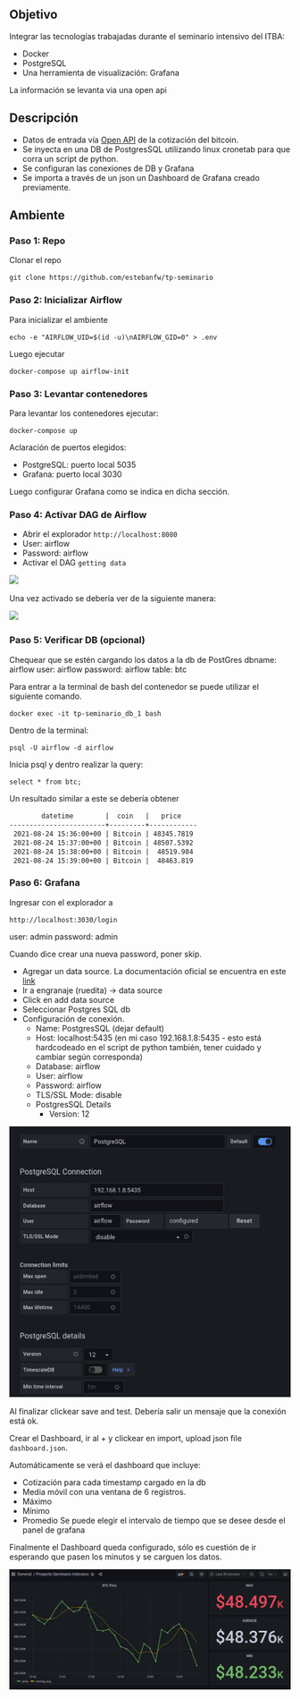 ## Objetivo

Integrar las tecnologías trabajadas durante el seminario intensivo del ITBA:

* Docker
* PostgreSQL
* Una herramienta de visualización: Grafana

La información se levanta via una open api

## Descripción

* Datos de entrada vía [Open API](https://api.coindesk.com/v1/bpi/currentprice.json) de la cotización del bitcoin.
* Se inyecta en una DB de PostgresSQL utilizando linux cronetab para que corra un script de python.
* Se configuran las conexiones de DB y Grafana
* Se importa a través de un json un Dashboard de Grafana creado previamente.

## Ambiente

### Paso 1: Repo

Clonar el repo
~~~
git clone https://github.com/estebanfw/tp-seminario
~~~

### Paso 2: Inicializar Airflow

Para inicializar el ambiente
~~~
echo -e "AIRFLOW_UID=$(id -u)\nAIRFLOW_GID=0" > .env
~~~

Luego ejecutar
~~~
docker-compose up airflow-init
~~~
### Paso 3: Levantar contenedores

Para levantar los contenedores ejecutar:
~~~
docker-compose up
~~~

Aclaración de puertos elegidos:
* PostgreSQL: puerto local 5035
* Grafana: puerto local 3030

Luego configurar Grafana como se indica en dicha sección.

### Paso 4: Activar DAG de Airflow

* Abrir el explorador `http://localhost:8080`
* User: airflow
* Password: airflow
* Activar el DAG `getting data`

![](pictures/dag_enable-disable.png)

Una vez activado se debería ver de la siguiente manera:

![](pictures/dag_enabled.png)


### Paso 5: Verificar DB (opcional)

Chequear que se estén cargando los datos a la db de PostGres
dbname: airflow
user: airflow
password: airflow
table: btc

Para entrar a la terminal de bash del contenedor se puede utilizar el siguiente comando.
~~~
docker exec -it tp-seminario_db_1 bash
~~~
Dentro de la terminal:
~~~
psql -U airflow -d airflow
~~~
Inicia psql y dentro realizar la query:
~~~
select * from btc;
~~~
Un resultado similar a este se debería obtener
~~~
        datetime        |  coin   |   price    
------------------------+---------+------------
 2021-08-24 15:36:00+00 | Bitcoin | 48345.7819
 2021-08-24 15:37:00+00 | Bitcoin | 48507.5392
 2021-08-24 15:38:00+00 | Bitcoin |  48519.984
 2021-08-24 15:39:00+00 | Bitcoin |  48463.819
~~~



### Paso 6: Grafana

Ingresar con el explorador a 
~~~
http://localhost:3030/login
~~~
user: admin
password: admin

Cuando dice crear una nueva password, poner skip.

* Agregar un data source. La documentación oficial se encuentra en este [link](https://grafana.com/docs/grafana/v7.5/datasources/add-a-data-source/?utm_source=grafana_gettingstarted)
* Ir a engranaje (ruedita) -> data source
* Click en add data source
* Seleccionar Postgres SQL db
* Configuración de conexión.
  * Name: PostgresSQL (dejar default)
  * Host: localhost:5435 (en mi caso 192.168.1.8:5435 - esto está hardcodeado en el script de python también, tener cuidado y cambiar según corresponda)
  * Database: airflow
  * User: airflow
  * Password: airflow
  * TLS/SSL Mode: disable
  * PostgresSQL Details
    * Version: 12

![](pictures/postgresql_connection_grafana_config_using_airflow.png)

Al finalizar clickear save and test. Debería salir un mensaje que la conexión está ok.

Crear el Dashboard, ir al + y clickear en import, upload json file `dashboard.json`.

Automáticamente se verá el dashboard que incluye:
* Cotización para cada timestamp cargado en la db
* Media móvil con una ventana de 6 registros.
* Máximo
* Mínimo
* Promedio
Se puede elegir el intervalo de tiempo que se desee desde el panel de grafana

Finalmente el Dashboard queda configurado, sólo es cuestión de ir esperando que pasen los minutos y se carguen los datos.

![](pictures/grafana_dashboard.png)

